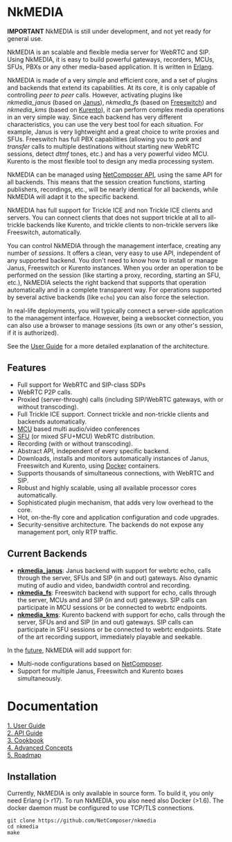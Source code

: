 
# NkMEDIA

**IMPORTANT** NkMEDIA is still under development, and not yet ready for general use.

NkMEDIA is an scalable and flexible media server for WebRTC and SIP. Using NkMEDIA, it is easy to build powerful gateways, recorders, MCUs, SFUs, PBXs or any other media-based application. It is written in [Erlang](http://www.erlang.org).

NkMEDIA is made of a very simple and efficient core, and a set of plugins and backends that extend its capabilities. At its core, it is only capable of controlling _peer to peer_ calls. However, activating plugins like _nkmedia_janus_ (based on [Janus](https://janus.conf.meetecho.com/index.html)), _nkmedia_fs_ (based on [Freeswitch](https://freeswitch.org)) and _nkmedia_kms_ (based on [Kurento](https://www.kurento.org)), it can perform complex media operations in an very simple way. Since each backend has very different characteristics, you can use the very best tool for each situation. For example, Janus is very lightweight and a great choice to write proxies and SFUs. Freeswitch has full PBX capabilities (allowing you to _park_ and _transfer_ calls to multiple destinations without starting new WebRTC sessions, detect _dtmf_ tones, etc.) and has a very powerful video MCU. Kurento is the most flexible tool to design any media processing system.

NkMEDIA can be managed using [NetComposer API](https://github.com/NetComposer/nkservice/blob/luerl/doc/api_intro.md), using the same API for all backends. This means that the session creation functions, starting publishers, recordings, etc., will be nearly identical for all backends, while NkMEDIA will adapt it to the specific backend.

NkMEDIA has full support for Trickle ICE and non Trickle ICE clients and servers. You can connect clients that does not support trickle at all to all-trickle backends like Kurento, and trickle clients to non-trickle servers like Freeswitch, automatically.

You can control NkMEDIA through the management interface, creating any number of _sessions_. It offers a clean, very easy to use API, independent of any supported backend. You don't need to know how to install or manage Janus, Freeswitch or Kurento instances. When you order an operation to be performed on the session (like starting a proxy, recording, starting an SFU, etc.), NkMEDIA selects the right backend that supports that operation automatically and in a complete transparent way. For operations supported by several active backends (like `echo`) you can also force the selection.

In real-life deployments, you will typically connect a server-side application to the management interface. However, being a websocket connection, you can also use a browser to manage sessions (its own or any other's session, if it is authorized).

See the [User Guide](doc/index.md#user-guide) for a more detailed explanation of the architecture. 

## Features
* Full support for WebRTC and SIP-class SDPs
* WebRTC P2P calls.
* Proxied (server-through) calls (including SIP/WebRTC gateways, with or without transcoding).
* Full Trickle ICE support. Connect trickle and non-trickle clients and backends automatically.
* [MCU](https://webrtcglossary.com/mcu/) based multi audio/video conferences
* [SFU](https://webrtcglossary.com/sfu/) (or mixed SFU+MCU) WebRTC distribution.
* Recording (with or without transcoding).
* Abstract API, independent of every specific backend.
* Downloads, installs and monitors automatically instances of Janus, Freeswitch and Kurento, using [Docker](https://www.docker.com) containers.
* Supports thousands of simultaneous connections, with WebRTC and SIP.
* Robust and highly scalable, using all available processor cores automatically.
* Sophisticated plugin mechanism, that adds very low overhead to the core.
* Hot, on-the-fly core and application configuration and code upgrades.
* Security-sensitive architecture. The backends do not expose any management port, only RTP traffic.

## Current Backends
* [**nkmedia_janus**](doc/janus.md): Janus backend with support for webrtc echo, calls through the server, SFUs and SIP (in and out) gateways. Also dynamic muting of audio and video, bandwidth control and recording.
* [**nkmedia_fs**](doc/fs.md): Freeswitch backend with support for echo, calls through the server, MCUs and and SIP (in and out) gateways. SIP calls can participate in MCU sessions or be connected to webrtc endpoints.
* [**nkmedia_kms**](doc/kms.md): Kurento backend with support for echo, calls through the server, SFUs and and SIP (in and out) gateways. SIP calls can participate in SFU sessions or be connected to webrtc endpoints. State of the art recording support, immediately playable and seekable.

In the [future](doc/roadmap.md), NkMEDIA will add support for:
* Multi-node configurations based on [NetComposer](http://www.slideshare.net/carlosjgf/net-composer-v2).
* Support for multiple Janus, Freeswitch and Kurento boxes simultaneously.


# Documentation

[ 1. User Guide](doc/index.md#user-guide)<br/>
[ 2. API Guide](doc/index.md#management-interface)<br/>
[ 3. Cookbook](doc/index.md#cookbook)<br/>
[ 4. Advanced Concepts](doc/index.md#advanced)<br/>
[ 5. Roadmap](doc/roadmap.md)<br/>


## Installation

Currently, NkMEDIA is only available in source form. To build it, you only need Erlang (> r17). 
To run NkMEDIA, you also need also Docker (>1.6). The docker daemon must be configured to use TCP/TLS connections.

```
git clone https://github.com/NetComposer/nkmedia
cd nkmedia
make
```







